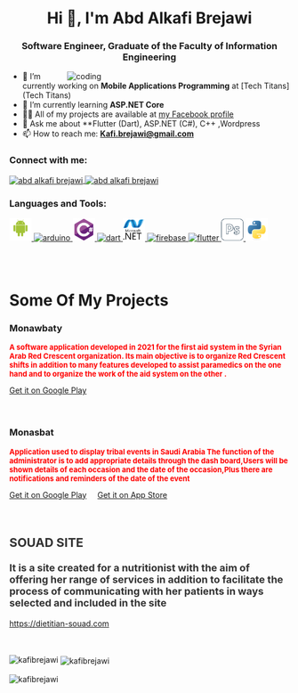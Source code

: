 <h1 align="center">Hi 👋, I'm Abd Alkafi Brejawi</h1>
<h3 align="center">Software Engineer, Graduate of the Faculty of Information Engineering</h3>

<img align="right" alt="coding" width="400" src="https://raw.githubusercontent.com/TheDudeThatCode/TheDudeThatCode/master/Assets/Developer.gif">

- 🔭 I’m currently working on **Mobile Applications Programming** at [Tech Titans](Tech Titans)
- 🌱 I’m currently learning **ASP.NET Core**
- 👨‍💻 All of my projects are available at [my Facebook profile](https://www.facebook.com/profile.php?id=100093238112145)
- 💬 Ask me about **Flutter (Dart), ASP.NET (C#), C++ ,Wordpress
- 📫 How to reach me: **Kafi.brejawi@gmail.com**

<h3 align="left">Connect with me:</h3>
<p align="left">
  <a href="https://linkedin.com/in/abd-alkafi-brejawi" target="blank">
    <img align="center" src="https://raw.githubusercontent.com/rahuldkjain/github-profile-readme-generator/master/src/images/icons/Social/linked-in-alt.svg" alt="abd alkafi brejawi" height="30" width="40" />
  </a>
  <a href="https://fb.com/abd-alkafi-brejawi" target="blank">
    <img align="center" src="https://raw.githubusercontent.com/rahuldkjain/github-profile-readme-generator/master/src/images/icons/Social/facebook.svg" alt="abd alkafi brejawi" height="30" width="40" />
  </a>
</p>

<h3 align="left">Languages and Tools:</h3>
<p align="left"> <a href="https://developer.android.com" target="_blank" rel="noreferrer"> <img src="https://raw.githubusercontent.com/devicons/devicon/master/icons/android/android-original-wordmark.svg" alt="android" width="40" height="40"/> </a> <a href="https://www.arduino.cc/" target="_blank" rel="noreferrer"> <img src="https://cdn.worldvectorlogo.com/logos/arduino-1.svg" alt="arduino" width="40" height="40"/> </a> <a href="https://www.w3schools.com/cs/" target="_blank" rel="noreferrer"> <img src="https://raw.githubusercontent.com/devicons/devicon/master/icons/csharp/csharp-original.svg" alt="csharp" width="40" height="40"/> </a> <a href="https://dart.dev" target="_blank" rel="noreferrer"> <img src="https://www.vectorlogo.zone/logos/dartlang/dartlang-icon.svg" alt="dart" width="40" height="40"/> </a> <a href="https://dotnet.microsoft.com/" target="_blank" rel="noreferrer"> <img src="https://raw.githubusercontent.com/devicons/devicon/master/icons/dot-net/dot-net-original-wordmark.svg" alt="dotnet" width="40" height="40"/> </a> <a href="https://firebase.google.com/" target="_blank" rel="noreferrer"> <img src="https://www.vectorlogo.zone/logos/firebase/firebase-icon.svg" alt="firebase" width="40" height="40"/> </a> <a href="https://flutter.dev" target="_blank" rel="noreferrer"> <img src="https://www.vectorlogo.zone/logos/flutterio/flutterio-icon.svg" alt="flutter" width="40" height="40"/> </a> <a href="https://www.photoshop.com/en" target="_blank" rel="noreferrer"> <img src="https://raw.githubusercontent.com/devicons/devicon/master/icons/photoshop/photoshop-line.svg" alt="photoshop" width="40" height="40"/> </a> <a href="https://www.python.org" target="_blank" rel="noreferrer"> <img src="https://raw.githubusercontent.com/devicons/devicon/master/icons/python/python-original.svg" alt="python" width="40" height="40"/> </a> </p>


<br> 
<br> 


<h1 align="left"  >Some Of My Projects </h1>
<div id="content">
  <h3>Monawbaty</h3>
  <p style="font-weight: bold; font-size: 13px; color: Red; /* Your preferred color */">  A software application developed in 2021 for the first aid system in the Syrian Arab Red
Crescent organization. Its main objective is to organize Red Crescent shifts in addition to
many features developed to assist paramedics on the one hand and to organize the work
of the aid system on the other .</p>
  <div class="button-container">
    <a href="https://play.google.com/store/apps/details?id=com.shk.monawpaty" class="button">Get it on Google Play</a>
    <span>&nbsp;&nbsp;&nbsp;</span><!-- Spaces added -->
    
  </div>
</div>


<br> 
<br>    


<div id="content">
  <h3>Monasbat</h3>
  <p style="font-weight: bold; font-size: 13px; color: Red; /* Your preferred color */"> Application used to display tribal events in Saudi Arabia
The function of the administrator is to add appropriate details through the dash
board,Users will be shown details of each occasion and the date of the occasion,Plus
there are notifications and reminders of the date of the event </p>
  <div class="button-container">
    <a href="https://play.google.com/store/apps/details?id=com.qunfudah.marriages&pcampaignid=web_share" class="button">Get it on Google Play</a>
    <span>&nbsp;&nbsp;&nbsp;</span><!-- Spaces added -->
    <a href="https://www.apple.com/app-store/" class="button">Get it on App Store</a>
  </div>
</div>

<br> 
<br>    

<div id="content">
  <h3 style="font-size: 22px; /* Your preferred font size */ font-weight: bold; color: #333; /* Your preferred color */">SOUAD SITE</h3>
  <p style="font-weight: bold; font-size: 18px; color: #333; /* Your preferred color */">  It is a site created for a nutritionist with the aim of offering her range of services in
addition to facilitate the process of communicating with her patients in ways selected and
included in the site       </p>
  <div class="button-container">
    <a href="https://dietitian-souad.com" class="button">https://dietitian-souad.com</a>
    <span>&nbsp;&nbsp;&nbsp;</span><!-- Spaces added -->
  </div>
</div>

<br> 
<br> 






<!-- GitHub stats -->
<p><img align="left" src="https://github-readme-stats.vercel.app/api/top-langs?username=kafibrejawi&show_icons=true&locale=en&layout=compact" alt="kafibrejawi" /></p>
<p>&nbsp;<img align="center" src="https://github-readme-stats.vercel.app/api?username=kafibrejawi&show_icons=true&locale=en" alt="kafibrejawi" /></p>
<p><img align="center" src="https://github-readme-streak-stats.herokuapp.com/?user=kafibrejawi&" alt="kafibrejawi" /></p>
